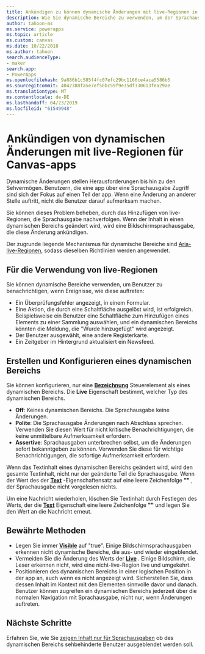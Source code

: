 ```yaml
---
title: Ankündigen zu können dynamische Änderungen mit live-Regionen in canvas-apps | Microsoft-Dokumentation
description: Wie Sie dynamische Bereiche zu verwenden, um der Sprachausgabe über dynamische Änderungen in der Canvas-apps zu benachrichtigen.
author: tahoon-ms
ms.service: powerapps
ms.topic: article
ms.custom: canvas
ms.date: 10/22/2018
ms.author: tahoon
search.audienceType:
- maker
search.app:
- PowerApps
ms.openlocfilehash: 9a886b1c585f4fc07efc29bc1166ce4aca5586b5
ms.sourcegitcommit: 4042388fa5e7ef50bc59f9e35df330613fea29ae
ms.translationtype: MT
ms.contentlocale: de-DE
ms.lasthandoff: 04/23/2019
ms.locfileid: "61549948"
---
```

# <a name="announce-dynamic-changes-with-live-regions-for-canvas-apps"></a>Ankündigen von dynamischen Änderungen mit live-Regionen für Canvas-apps

Dynamische Änderungen stellen Herausforderungen bis hin zu den Sehvermögen. Benutzern, die eine app über eine Sprachausgabe Zugriff sind sich der Fokus auf einen Teil der app. Wenn eine Änderung an anderer Stelle auftritt, nicht die Benutzer darauf aufmerksam machen.

Sie können dieses Problem beheben, durch das Hinzufügen von live-Regionen, die Sprachausgabe nachverfolgen. Wenn der Inhalt in einen dynamischen Bereichs geändert wird, wird eine Bildschirmsprachausgabe, die diese Änderung ankündigen.

Der zugrunde liegende Mechanismus für dynamische Bereiche sind [Aria-live-Regionen](https://www.w3.org/TR/wai-aria-1.1/#dfn-live-region), sodass dieselben Richtlinien werden angewendet.

## <a name="example-uses-of-live-regions"></a>Für die Verwendung von live-Regionen

Sie können dynamische Bereiche verwenden, um Benutzer zu benachrichtigen, wenn Ereignisse, wie diese auftreten:

* Ein Überprüfungsfehler angezeigt, in einem Formular.
* Eine Aktion, die durch eine Schaltfläche ausgelöst wird, ist erfolgreich. Beispielsweise ein Benutzer eine Schaltfläche zum Hinzufügen eines Elements zu einer Sammlung auswählen, und ein dynamischen Bereichs könnten die Meldung, die "Wurde hinzugefügt" wird angezeigt.
* Der Benutzer ausgewählt, eine andere Registerkarte.
* Ein Zeitgeber im Hintergrund aktualisiert ein Newsfeed.

## <a name="create-and-configure-a-live-region"></a>Erstellen und Konfigurieren eines dynamischen Bereichs

Sie können konfigurieren, nur eine **[Bezeichnung](controls/control-text-box.md)** Steuerelement als eines dynamischen Bereichs. Die **Live** Eigenschaft bestimmt, welcher Typ des dynamischen Bereichs.

* **Off**: Keines dynamischen Bereichs. Die Sprachausgabe keine Änderungen.
* **Polite**: Die Sprachausgabe Änderungen nach Abschluss sprechen. Verwenden Sie diesen Wert für nicht kritische Benachrichtigungen, die keine unmittelbare Aufmerksamkeit erfordern.
* **Assertive**: Sprachausgaben unterbrechen selbst, um die Änderungen sofort bekanntgeben zu können. Verwenden Sie diese für wichtige Benachrichtigungen, die sofortige Aufmerksamkeit erfordern.

Wenn das Textinhalt eines dynamischen Bereichs geändert wird, wird den gesamte Textinhalt, nicht nur der geänderte Teil die Sprachausgabe. Wenn der Wert des der **[Text](controls/properties-core.md)** -Eigenschaftensatz auf eine leere Zeichenfolge **""** , der Sprachausgabe nicht vorgelesen nichts.

Um eine Nachricht wiederholen, löschen Sie Textinhalt durch Festlegen des Werts, der die **[Text](controls/properties-core.md)** Eigenschaft eine leere Zeichenfolge **""** und legen Sie den Wert an die Nachricht erneut.

## <a name="best-practices"></a>Bewährte Methoden

* Legen Sie immer **[Visible](controls/properties-core.md)** auf "true". Einige Bildschirmsprachausgaben erkennen nicht dynamische Bereiche, die aus- und wieder eingeblendet.
* Vermeiden Sie die Änderung des Werts der  **[Live](controls/properties-accessibility.md)** . Einige Bildschirm, die Leser erkennen nicht, wird eine nicht-live-Region live und umgekehrt.
* Positionieren des dynamischen Bereichs in einer logischen Position in der app an, auch wenn es nicht angezeigt wird. Sicherstellen Sie, dass dessen Inhalt im Kontext mit den Elementen sinnvolle davor und danach. Benutzer können zugreifen ein dynamischen Bereichs jederzeit über die normalen Navigation mit Sprachausgabe, nicht nur, wenn Änderungen auftreten.

## <a name="next-steps"></a>Nächste Schritte

Erfahren Sie, wie Sie [zeigen Inhalt nur für Sprachausgaben](accessible-apps-content-visibility.md) ob des dynamischen Bereichs sehbehinderte Benutzer ausgeblendet werden soll.